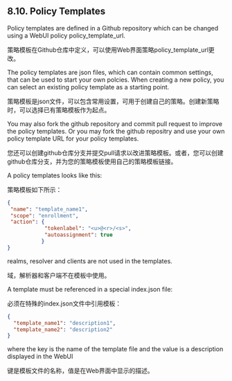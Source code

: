 ## 8.10. Policy Templates

Policy templates are defined in a Github repository which can be changed using a WebUI policy policy_template_url.

策略模板在Github仓库中定义，可以使用Web界面策略policy_template_url更改。

The policy templates are json files, which can contain common settings, that can be used to start your own polcies. When creating a new policy, you can select an existing policy template as a starting point.

策略模板是json文件，可以包含常用设置，可用于创建自己的策略。创建新策略时，可以选择已有策略模板作为起点。

You may also fork the github repository and commit pull request to improve the policy templates. Or you may fork the github repositry and use your own policy template URL for your policy templates.

您还可以创建github仓库分支并提交pull请求以改进策略模板。或者，您可以创建github仓库分支，并为您的策略模板使用自己的策略模板链接。

A policy templates looks like this:

策略模板如下所示：

```json
{
 "name": "template_name1",
 "scope": "enrollment",
 "action": {
            "tokenlabel": "<u>@<r>/<s>",
            "autoassignment": true
           }
}
```

realms, resolver and clients are not used in the templates.

域，解析器和客户端不在模板中使用。

A template must be referenced in a special index.json file:

必须在特殊的index.json文件中引用模板：

```json
{
  "template_name1": "description1",
  "template_name2": "description2"
}
```

where the key is the name of the template file and the value is a description displayed in the WebUI

键是模板文件的名称，值是在Web界面中显示的描述。